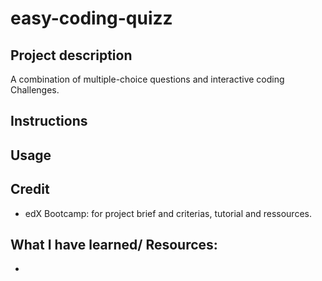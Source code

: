 # easy-coding-quizz

## Project description
A combination of multiple-choice questions and interactive coding Challenges.

## Instructions



## Usage


## Credit

- edX Bootcamp: for project brief and criterias, tutorial and ressources.

What I have learned/ Resources:
- 
- 
